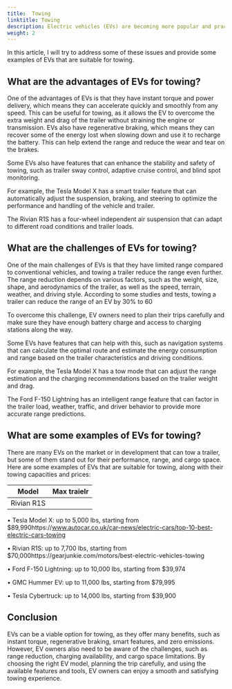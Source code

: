 ```yaml
---
title:  Towing
linktitle: Towing
description: Electric vehicles (EVs) are becoming more popular and practical for various purposes, including towing. However, many people may have questions or concerns about the performance, range, and cargo space of EVs when towing a trailer. 
weight: 2
---
```

<!-- markdownlint-disable MD033 -->

In this article, I will try to address some of these issues and provide some examples of EVs that are suitable for towing.

## What are the advantages of EVs for towing?

One of the advantages of EVs is that they have instant torque and power delivery, which means they can accelerate quickly and smoothly from any speed. This can be useful for towing, as it allows the EV to overcome the extra weight and drag of the trailer without straining the engine or transmission. EVs also have regenerative braking, which means they can recover some of the energy lost when slowing down and use it to recharge the battery. This can help extend the range and reduce the wear and tear on the brakes.

Some EVs also have features that can enhance the stability and safety of towing, such as trailer sway control, adaptive cruise control, and blind spot monitoring.

For example, the Tesla Model X has a smart trailer feature that can automatically adjust the suspension, braking, and steering to optimize the performance and handling of the vehicle and trailer.

The Rivian R1S has a four-wheel independent air suspension that can adapt to different road conditions and trailer loads.

## What are the challenges of EVs for towing?

One of the main challenges of EVs is that they have limited range compared to conventional vehicles, and towing a trailer reduce the range even further. The range reduction depends on various factors, such as the weight, size, shape, and aerodynamics of the trailer, as well as the speed, terrain, weather, and driving style. According to some studies and tests, towing a trailer can reduce the range of an EV by 30% to 60

To overcome this challenge, EV owners need to plan their trips carefully and make sure they have enough battery charge and access to charging stations along the way.

Some EVs have features that can help with this, such as navigation systems that can calculate the optimal route and estimate the energy consumption and range based on the trailer characteristics and driving conditions.

For example, the Tesla Model X has a tow mode that can adjust the range estimation and the charging recommendations based on the trailer weight and drag.

The Ford F-150 Lightning has an intelligent range feature that can factor in the trailer load, weather, traffic, and driver behavior to provide more accurate range predictions.

## What are some examples of EVs for towing?

There are many EVs on the market or in development that can tow a trailer, but some of them stand out for their performance, range, and cargo space. Here are some examples of EVs that are suitable for towing, along with their towing capacities and prices:

<table class="table table-striped">
<tr>
<th>
Model
</th>
<th>
 Max traielr
</th>
</tr>
<tbody>

<tr>
<td>
    Rivian R1S
</td>
<td>

</td>

</tr>
</tbody>
</table>


•  Tesla Model X: up to 5,000 lbs, starting from $89,990https://www.autocar.co.uk/car-news/electric-cars/top-10-best-electric-cars-towing

•  Rivian R1S: up to 7,700 lbs, starting from $70,000https://gearjunkie.com/motors/best-electric-vehicles-towing

•  Ford F-150 Lightning: up to 10,000 lbs, starting from $39,974

•  GMC Hummer EV: up to 11,000 lbs, starting from $79,995

•  Tesla Cybertruck: up to 14,000 lbs, starting from $39,900

## Conclusion

EVs can be a viable option for towing, as they offer many benefits, such as instant torque, regenerative braking, smart features, and zero emissions. However, EV owners also need to be aware of the challenges, such as range reduction, charging availability, and cargo space limitations. By choosing the right EV model, planning the trip carefully, and using the available features and tools, EV owners can enjoy a smooth and satisfying towing experience.
